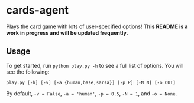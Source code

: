 # cards-agent

Plays the card game with lots of user-specified options! **This README is a work in progress and will be updated frequently.**

## Usage
To get started, run `python play.py -h` to see a full list of options. You will see the following:

`play.py [-h] [-v] [-a {human,base,sarsa}] [-p P] [-N N] [-o OUT]`

By default, `-v = False`, `-a = 'human'`, `-p = 0.5`, `-N = 1`, and `-o = None`.
